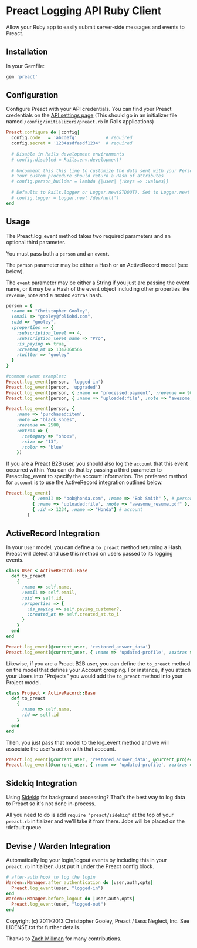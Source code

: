 Preact Logging API Ruby Client
===
Allow your Ruby app to easily submit server-side messages and events to Preact.

Installation
---

In your Gemfile:

```ruby
gem 'preact'
```

Configuration
---

Configure Preact with your API credentials. You can find your Preact credentials on the [API settings page](https://secure.preact.io/settings/api) (This should go in an initializer file named `/config/initializers/preact.rb` in Rails applications)

```ruby
Preact.configure do |config|
  config.code   = 'abcdefg'           # required
  config.secret = '1234asdfasdf1234'  # required
  
  # Disable in Rails development environments
  # config.disabled = Rails.env.development?
  
  # Uncomment this this line to customize the data sent with your Person objects.
  # Your custom procedure should return a Hash of attributes
  # config.person_builder = lambda {|user| {:keys => :values}}
  
  # Defaults to Rails.logger or Logger.new(STDOUT). Set to Logger.new('/dev/null') to disable logging.
  # config.logger = Logger.new('/dev/null')  
end
```

Usage
---

The Preact.log_event method takes two required parameters and an optional third parameter.

You must pass both a `person` and an `event`.

The `person` parameter may be either a Hash or an ActiveRecord model (see below). 

The `event` parameter may be either a String if you just are passing the event name, or it may be a Hash of the event object including other properties like `revenue`, `note` and a nested `extras` hash.

```ruby
person = {
  :name => "Christopher Gooley",
  :email => "gooley@foliohd.com",
  :uid => "gooley",
  :properties => {
    :subscription_level => 4,
    :subscription_level_name => "Pro",
    :is_paying => true,
    :created_at => 1347060566
    :twitter => "gooley"
  }
}

#common event examples:
Preact.log_event(person, 'logged-in')
Preact.log_event(person, 'upgraded')
Preact.log_event(person, { :name => 'processed:payment', :revenue => 900 }) # revenue specified in cents
Preact.log_event(person, { :name => 'uploaded:file', :note => "awesome_resume.pdf" })

Preact.log_event(person, {
    :name => 'purchased:item',
    :note => "black shoes", 
    :revenue => 2500, 
    :extras => {
      :category => "shoes",
      :size => "13",
      :color => "blue"
    })
```

If you are a Preact B2B user, you should also log the `account` that this event occurred within. You can do that by passing a third parameter to Preact.log_event to specify the account information. The preferred method for `account` is to use the ActiveRecord integration outlined below.

```ruby
Preact.log_event(
          { :email => "bob@honda.com", :name => "Bob Smith" }, # person
          { :name => 'uploaded:file', :note => "awesome_resume.pdf" }, # event
          { :id => 1234, :name => "Honda"} # account
        )
```

ActiveRecord Integration
---
In your `User` model, you can define a `to_preact` method returning a Hash. Preact will detect and use this method on users passed to its logging events.

```ruby
class User < ActiveRecord::Base
  def to_preact
    {
      :name => self.name,
      :email => self.email,
      :uid => self.id,
      :properties => {
        :is_paying => self.paying_customer?,
        :created_at => self.created_at.to_i
      }
    }
  end
end
```

```ruby
Preact.log_event(@current_user, 'restored_answer_data') 
Preact.log_event(@current_user, { :name => 'updated-profile', :extras => {:twitter => "@gooley"} })
```

Likewise, if you are a Preact B2B user, you can define the `to_preact` method on the model that defines your Account grouping. For instance, if you attach your Users into "Projects" you would add the `to_preact` method into your Project model.

```ruby
class Project < ActiveRecord::Base
  def to_preact
    {
      :name => self.name,
      :id => self.id
    }
  end
end
```

Then, you just pass that model to the log_event method and we will associate the user's action with that account.

```ruby
Preact.log_event(@current_user, 'restored_answer_data', @current_project) 
Preact.log_event(@current_user, { :name => 'updated-profile', :extras => {:twitter => "@gooley"} }, @current_project)
```

Sidekiq Integration
---
Using [Sidekiq](http://sidekiq.org) for background processing? That's the best way to log data to Preact so it's not done in-process. 

All you need to do is add `require 'preact/sidekiq'` at the top of your `preact.rb` initializer and we'll take it from there. Jobs will be placed on the :default queue.

Devise / Warden Integration
--
Automatically log your login/logout events by including this in your `preact.rb` initializer. Just put it under the Preact config block.

```ruby
# after-auth hook to log the login
Warden::Manager.after_authentication do |user,auth,opts|
  Preact.log_event(user, "logged-in")
end
Warden::Manager.before_logout do |user,auth,opts|
  Preact.log_event(user, "logged-out")
end
```


Copyright (c) 2011-2013 Christopher Gooley, Preact / Less Neglect, Inc. See LICENSE.txt for further details.

Thanks to [Zach Millman](https://github.com/zmillman) for many contributions.
